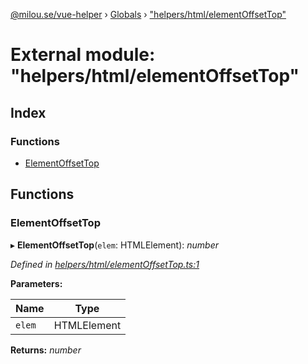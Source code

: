 [@milou.se/vue-helper](../README.md) › [Globals](../globals.md) › ["helpers/html/elementOffsetTop"](_helpers_html_elementoffsettop_.md)

# External module: "helpers/html/elementOffsetTop"

## Index

### Functions

* [ElementOffsetTop](_helpers_html_elementoffsettop_.md#elementoffsettop)

## Functions

###  ElementOffsetTop

▸ **ElementOffsetTop**(`elem`: HTMLElement): *number*

*Defined in [helpers/html/elementOffsetTop.ts:1](https://github.com/milou-se/milou-vue-helper/blob/83c1a21/src/helpers/html/elementOffsetTop.ts#L1)*

**Parameters:**

Name | Type |
------ | ------ |
`elem` | HTMLElement |

**Returns:** *number*
